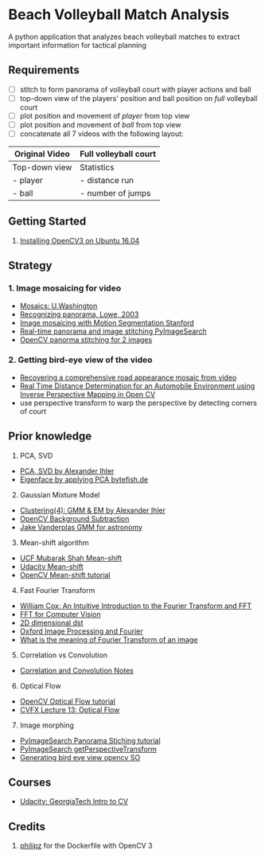 # Beach Volleyball Match Analysis
A python application that analyzes beach volleyball matches to extract important information
for tactical planning

## Requirements
 - [ ] stitch to form panorama of volleyball court with player actions and ball
 - [ ] top-down view of the players' position and ball position on *full* volleyball court
 - [ ] plot position and movement of *player* from top view 
 - [ ] plot position and movement of *ball* from top view
 - [ ] concatenate all 7 videos with the following layout:

 | Original Video                | Full volleyball court                          |
 |-------------------------------|------------------------------------------------|
 | Top-down view 		 | Statistics					  |
 | - player			 | - distance run				  | 
 | - ball 		         | - number of jumps 			 	  |

## Getting Started
1. [Installing OpenCV3 on Ubuntu 16.04](http://www.pyimagesearch.com/2015/07/20/install-opencv-3-0-and-python-3-4-on-ubuntu/)

## Strategy

### 1. Image mosaicing for video
 - [Mosaics: U.Washington](https://courses.cs.washington.edu/courses/cse455/09wi/Lects/lect7.pdf)
 - [Recognizing panorama, Lowe, 2003](http://matthewalunbrown.com/papers/iccv2003.pdf)
 - [Image mosaicing with Motion Segmentation Stanford](http://web.stanford.edu/class/ee392j/Winter2002/projects/roman_gilat_report.pdf)
 - [Real-time panorama and image stitching PyImageSearch](http://www.pyimagesearch.com/2016/01/25/real-time-panorama-and-image-stitching-with-opencv/)
 - [OpenCV panorma stitching for 2 images](http://www.pyimagesearch.com/2016/01/11/opencv-panorama-stitching/)

### 2. Getting bird-eye view of the video
 - [Recovering a comprehensive road appearance mosaic from video](http://www.zemris.fer.hr/~ssegvic/pubs/sikiric10mipro.pdf)
 - [Real Time Distance Determination for an  Automobile Environment using Inverse Perspective Mapping in Open CV ](http://shanetuohy.com/fyp/Images/Shane%20Tuohy%20Thesis.pdf)
 - use perspective transform to warp the perspective by detecting corners of court

## Prior knowledge
1. PCA, SVD
 - [PCA, SVD by Alexander Ihler](https://www.youtube.com/watch?v=F-nfsSq42ow)
 - [Eigenface by applying PCA bytefish.de](http://www.bytefish.de/pdf/facerec_python.pdf)
2. Gaussian Mixture Model
 - [Clustering(4): GMM & EM by Alexander Ihler](https://www.youtube.com/watch?v=qMTuMa86NzU)
 - [OpenCV Background Subtraction](http://docs.opencv.org/3.1.0/db/d5c/tutorial_py_bg_subtraction.html)
 - [Jake Vanderplas GMM for astronomy](https://www.youtube.com/watch?v=W0XECm4-3LI)
3. Mean-shift algorithm
 - [UCF Mubarak Shah Mean-shift](https://www.youtube.com/watch?v=M8B3RZVqgOo)
 - [Udacity Mean-shift](https://www.youtube.com/watch?v=DEtx_R1NzPY)
 - [OpenCV Mean-shift tutorial](http://docs.opencv.org/3.1.0/db/df8/tutorial_py_meanshift.html)
4. Fast Fourier Transform
 - [William Cox: An Intuitive Introduction to the Fourier Transform and FFT](https://www.youtube.com/watch?v=YEwIjyOKFQ4)
 - [FFT for Computer Vision](https://www.cs.unm.edu/~brayer/vision/fourier.html)
 - [2D dimensional dst](https://www.youtube.com/watch?v=YYGltoYEmKo)
 - [Oxford Image Processing and Fourier](http://www.robots.ox.ac.uk/~az/lectures/ia/lect2.pdf)
 - [What is the meaning of Fourier Transform of an image](https://www.quora.com/What-is-the-meaning-of-Fourier-transform-of-an-image-Why-is-it-important-in-image-processing)
5. Correlation vs Convolution
 - [Correlation and Convolution Notes](http://www.cs.umd.edu/~djacobs/CMSC426/Convolution.pdf)
6. Optical Flow
 - [OpenCV Optical Flow tutorial](http://opencv-python-tutroals.readthedocs.io/en/latest/py_tutorials/py_video/py_lucas_kanade/py_lucas_kanade.html)
 - [CVFX Lecture 13: Optical Flow](https://www.youtube.com/watch?v=KoMTYnlNNnc)
7. Image morphing
 - [PyImageSearch Panorama Stiching tutorial](http://www.pyimagesearch.com/2016/01/11/opencv-panorama-stitching/)
 - [PyImageSearch getPerspectiveTransform](http://www.pyimagesearch.com/2014/08/25/4-point-opencv-getperspective-transform-example/)
 - [Generating bird eye view opencv SO](http://stackoverflow.com/questions/15768651/generating-a-birds-eye-top-view-with-opencv)


## Courses
 - [Udacity: GeorgiaTech Intro to CV](https://classroom.udacity.com/courses/ud810/lessons/3490398568/concepts/47481911650923)

## Credits
1. [philipz](https://github.com/philipz/docker-opencv3) for the Dockerfile with OpenCV 3
